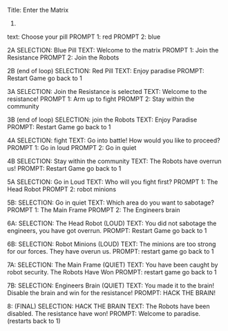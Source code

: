 Title: Enter the Matrix

1. 
text: Choose your pill
PROMPT 1: red
PROMPT 2: blue

2A 
SELECTION: Blue Pill
TEXT: Welcome to the matrix
PROMPT 1: Join the Resistance 
PROMPT 2: Join the Robots

2B (end of loop)
SELECTION: Red Pill
TEXT: Enjoy paradise
PROMPT: Restart Game go back to 1

3A
SELECTION: Join the Resistance is selected
TEXT: Welcome to the resistance! 
PROMPT 1: Arm up to fight
PROMPT 2: Stay within the community

3B (end of loop)
SELECTION: join the Robots
TEXT: Enjoy Paradise
PROMPT: Restart Game go back to 1

4A
SELECTION: fight
TEXT: Go into battle! How would you like to proceed?
PROMPT 1: Go in loud
PROMPT 2: Go in quiet

4B
SELECTION: Stay within the community
TEXT: The Robots have overrun us!
PROMPT: Restart Game go back to 1

5A
SELECTION: Go in Loud
TEXT: Who will you fight first?
PROMPT 1: The Head Robot
PROMPT 2: robot minions

5B:
SELECTION: Go in quiet
TEXT: Which area do you want to sabotage?
PROMPT 1: The Main Frame
PROMPT 2: The Engineers brain

6A:
SELECTION: The Head Robot (LOUD)
TEXT: You did not sabotage the engineers, you have got overrun.
PROMPT: Restart Game go back to 1

6B:
SELECTION: Robot Minions (LOUD)
TEXT: The minions are too strong for our forces. They have overun us.
PROMPT: restart game go back to 1

7A: 
SELECTION: The Main Frame (QUIET)
TEXT: You have been caught by robot security. The Robots Have Won
PROMPT: restart game go back to 1

7B:
SELECTION: Engineers Brain (QUIET)
TEXT: You made it to the brain! Disable the brain and win for the resistance!
PROMPT: HACK THE BRAIN!

8: (FINAL)
SELECTION: HACK THE BRAIN
TEXT: The Robots have been disabled. The resistance have won! 
PROMPT: Welcome to paradise. (restarts back to 1)